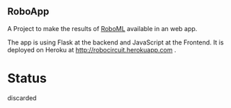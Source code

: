 ## RoboApp ##
A Project to make the results of [RoboML](https://github.com/Ben-Karr/RoboMl) available in an web app.

The app is using Flask at the backend and JavaScript at the Frontend. It is deployed on Heroku at http://robocircuit.herokuapp.com .

# Status #
discarded